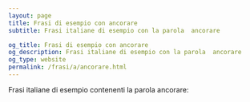 ```yaml
---
layout: page
title: Frasi di esempio con ancorare 
subtitle: Frasi italiane di esempio con la parola  ancorare

og_title: Frasi di esempio con ancorare 
og_description: Frasi italiane di esempio con la parola  ancorare
og_type: website
permalink: /frasi/a/ancorare.html
---
```


Frasi italiane di esempio contenenti la parola ancorare:


